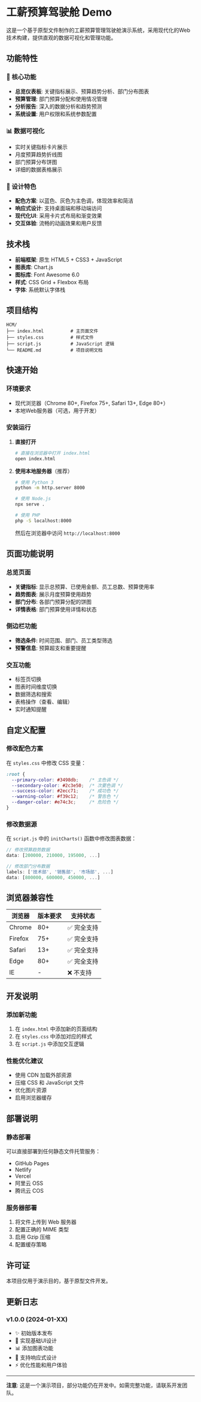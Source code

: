 # 工薪预算驾驶舱 Demo

这是一个基于原型文件制作的工薪预算管理驾驶舱演示系统，采用现代化的Web技术构建，提供直观的数据可视化和管理功能。

## 功能特性

### 🎯 核心功能
- **总览仪表板**: 关键指标展示、预算趋势分析、部门分布图表
- **预算管理**: 部门预算分配和使用情况管理
- **分析报告**: 深入的数据分析和趋势预测
- **系统设置**: 用户权限和系统参数配置

### 📊 数据可视化
- 实时关键指标卡片展示
- 月度预算趋势折线图
- 部门预算分布饼图
- 详细的数据表格展示

### 🎨 设计特色
- **配色方案**: 以蓝色、灰色为主色调，体现效率和简洁
- **响应式设计**: 支持桌面端和移动端访问
- **现代化UI**: 采用卡片式布局和渐变效果
- **交互体验**: 流畅的动画效果和用户反馈

## 技术栈

- **前端框架**: 原生 HTML5 + CSS3 + JavaScript
- **图表库**: Chart.js
- **图标库**: Font Awesome 6.0
- **样式**: CSS Grid + Flexbox 布局
- **字体**: 系统默认字体栈

## 项目结构

```
HCM/
├── index.html          # 主页面文件
├── styles.css          # 样式文件
├── script.js           # JavaScript 逻辑
└── README.md           # 项目说明文档
```

## 快速开始

### 环境要求
- 现代浏览器（Chrome 80+, Firefox 75+, Safari 13+, Edge 80+）
- 本地Web服务器（可选，用于开发）

### 安装运行

1. **直接打开**
   ```bash
   # 直接在浏览器中打开 index.html
   open index.html
   ```

2. **使用本地服务器**（推荐）
   ```bash
   # 使用 Python 3
   python -m http.server 8000
   
   # 使用 Node.js
   npx serve .
   
   # 使用 PHP
   php -S localhost:8000
   ```
   
   然后在浏览器中访问 `http://localhost:8000`

## 页面功能说明

### 总览页面
- **关键指标**: 显示总预算、已使用金额、员工总数、预算使用率
- **趋势图表**: 展示月度预算使用趋势
- **部门分布**: 各部门预算分配的饼图
- **详情表格**: 部门预算使用详情和状态

### 侧边栏功能
- **筛选条件**: 时间范围、部门、员工类型筛选
- **预警信息**: 预算超支和重要提醒

### 交互功能
- 标签页切换
- 图表时间维度切换
- 数据筛选和搜索
- 表格操作（查看、编辑）
- 实时通知提醒

## 自定义配置

### 修改配色方案
在 `styles.css` 中修改 CSS 变量：
```css
:root {
  --primary-color: #3498db;    /* 主色调 */
  --secondary-color: #2c3e50;  /* 次要色调 */
  --success-color: #2ecc71;    /* 成功色 */
  --warning-color: #f39c12;    /* 警告色 */
  --danger-color: #e74c3c;     /* 危险色 */
}
```

### 修改数据源
在 `script.js` 中的 `initCharts()` 函数中修改图表数据：
```javascript
// 修改预算趋势数据
data: [200000, 210000, 195000, ...]

// 修改部门分布数据
labels: ['技术部', '销售部', '市场部', ...]
data: [800000, 600000, 450000, ...]
```

## 浏览器兼容性

| 浏览器 | 版本要求 | 支持状态 |
|--------|----------|----------|
| Chrome | 80+ | ✅ 完全支持 |
| Firefox | 75+ | ✅ 完全支持 |
| Safari | 13+ | ✅ 完全支持 |
| Edge | 80+ | ✅ 完全支持 |
| IE | - | ❌ 不支持 |

## 开发说明

### 添加新功能
1. 在 `index.html` 中添加新的页面结构
2. 在 `styles.css` 中添加对应的样式
3. 在 `script.js` 中添加交互逻辑

### 性能优化建议
- 使用 CDN 加载外部资源
- 压缩 CSS 和 JavaScript 文件
- 优化图片资源
- 启用浏览器缓存

## 部署说明

### 静态部署
可以直接部署到任何静态文件托管服务：
- GitHub Pages
- Netlify
- Vercel
- 阿里云 OSS
- 腾讯云 COS

### 服务器部署
1. 将文件上传到 Web 服务器
2. 配置正确的 MIME 类型
3. 启用 Gzip 压缩
4. 配置缓存策略

## 许可证

本项目仅用于演示目的，基于原型文件开发。

## 更新日志

### v1.0.0 (2024-01-XX)
- ✨ 初始版本发布
- 🎨 实现基础UI设计
- 📊 添加图表功能
- 📱 支持响应式设计
- ⚡ 优化性能和用户体验

---

**注意**: 这是一个演示项目，部分功能仍在开发中。如需完整功能，请联系开发团队。